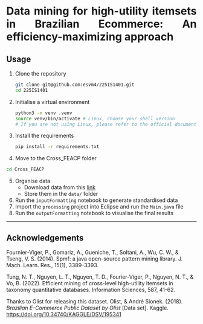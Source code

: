 <h1 align="justify">Data mining for high-utility itemsets in Brazilian Ecommerce: An efficiency-maximizing approach</h1>

## Usage

1. Clone the repository
    ```bash
    git clone git@github.com:esvm4/225IS1401.git
    cd 225IS1401
    ```
2. Initialise a virtual environment
    ```bash
    python3 -m venv .venv
    source venv/bin/activate # Linux, choose your shell version
    # If you are not using Linux, please refer to the official documentation
    ```
3. Install the requirements
    ```bash
    pip install -r requirements.txt
    ```
4. Move to the Cross_FEACP folder

```bash
cd Cross_FEACP
```

5.  Organise data
    -   Download data from this [link](https://www.kaggle.com/datasets/olistbr/brazilian-ecommerce)
    -   Store them in the `data/` folder
6.  Run the `inputFormatting` notebook to generate standardised data
7.  Import the `processing` project into Eclipse and run the `Main.java` file
8.  Run the `outputFormatting` notebook to visualise the final results

---

## Acknowledgements

Fournier-Viger, P., Gomariz, A., Gueniche, T., Soltani, A., Wu, C. W., & Tseng, V. S. (2014). Spmf: a java open-source pattern mining library. J. Mach. Learn. Res., 15(1), 3389-3393.

Tung, N. T., Nguyen, L. T., Nguyen, T. D., Fourier-Viger, P., Nguyen, N. T., & Vo, B. (2022). Efficient mining of cross-level high-utility itemsets in taxonomy quantitative databases. Information Sciences, 587, 41-62.

Thanks to Olist for releasing this dataset.
Olist, &amp; André Sionek. (2018). <i>Brazilian E-Commerce Public Dataset by Olist</i> [Data set]. Kaggle. https://doi.org/10.34740/KAGGLE/DSV/195341
